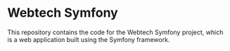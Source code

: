 # Webtech Symfony

This repository contains the code for the Webtech Symfony project, which is a
web application built using the Symfony framework.

